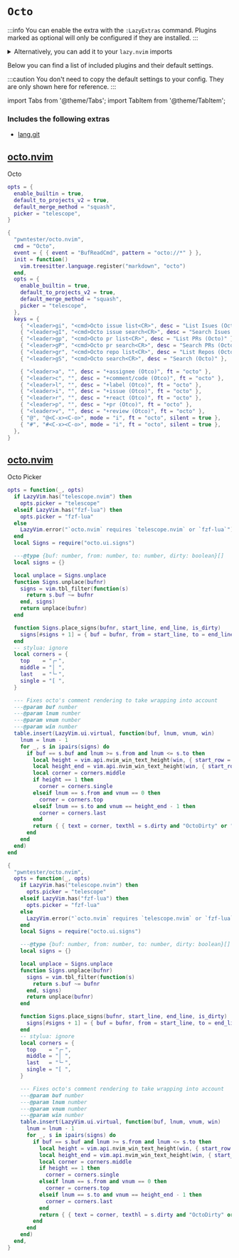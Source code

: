 # `Octo`

<!-- plugins:start -->

:::info
You can enable the extra with the `:LazyExtras` command.
Plugins marked as optional will only be configured if they are installed.
:::

<details>
<summary>Alternatively, you can add it to your <code>lazy.nvim</code> imports</summary>

```lua title="lua/config/lazy.lua" {4}
require("lazy").setup({
  spec = {
    { "LazyVim/LazyVim", import = "lazyvim.plugins" },
    { import = "lazyvim.plugins.extras.util.octo" },
    { import = "plugins" },
  },
})
```

</details>

Below you can find a list of included plugins and their default settings.

:::caution
You don't need to copy the default settings to your config.
They are only shown here for reference.
:::

import Tabs from '@theme/Tabs';
import TabItem from '@theme/TabItem';

### Includes the following extras

- [lang.git](/extras/lang/git)

## [octo.nvim](https://github.com/pwntester/octo.nvim)

 Octo


<Tabs>

<TabItem value="opts" label="Options">

```lua
opts = {
  enable_builtin = true,
  default_to_projects_v2 = true,
  default_merge_method = "squash",
  picker = "telescope",
}
```

</TabItem>


<TabItem value="code" label="Full Spec">

```lua
{
  "pwntester/octo.nvim",
  cmd = "Octo",
  event = { { event = "BufReadCmd", pattern = "octo://*" } },
  init = function()
    vim.treesitter.language.register("markdown", "octo")
  end,
  opts = {
    enable_builtin = true,
    default_to_projects_v2 = true,
    default_merge_method = "squash",
    picker = "telescope",
  },
  keys = {
    { "<leader>gi", "<cmd>Octo issue list<CR>", desc = "List Isues (Octo)" },
    { "<leader>gI", "<cmd>Octo issue search<CR>", desc = "Search Isues (Octo)" },
    { "<leader>gp", "<cmd>Octo pr list<CR>", desc = "List PRs (Octo)" },
    { "<leader>gP", "<cmd>Octo pr search<CR>", desc = "Search PRs (Octo)" },
    { "<leader>gr", "<cmd>Octo repo list<CR>", desc = "List Repos (Octo)" },
    { "<leader>gS", "<cmd>Octo search<CR>", desc = "Search (Octo)" },

    { "<leader>a", "", desc = "+assignee (Otco)", ft = "octo" },
    { "<leader>c", "", desc = "+comment/code (Otco)", ft = "octo" },
    { "<leader>l", "", desc = "+label (Otco)", ft = "octo" },
    { "<leader>i", "", desc = "+issue (Otco)", ft = "octo" },
    { "<leader>r", "", desc = "+react (Otco)", ft = "octo" },
    { "<leader>p", "", desc = "+pr (Otco)", ft = "octo" },
    { "<leader>v", "", desc = "+review (Otco)", ft = "octo" },
    { "@", "@<C-x><C-o>", mode = "i", ft = "octo", silent = true },
    { "#", "#<C-x><C-o>", mode = "i", ft = "octo", silent = true },
  },
}
```

</TabItem>

</Tabs>

## [octo.nvim](https://github.com/pwntester/octo.nvim)

 Octo Picker


<Tabs>

<TabItem value="opts" label="Options">

```lua
opts = function(_, opts)
  if LazyVim.has("telescope.nvim") then
    opts.picker = "telescope"
  elseif LazyVim.has("fzf-lua") then
    opts.picker = "fzf-lua"
  else
    LazyVim.error("`octo.nvim` requires `telescope.nvim` or `fzf-lua`")
  end
  local Signs = require("octo.ui.signs")

  ---@type {buf: number, from: number, to: number, dirty: boolean}[]
  local signs = {}

  local unplace = Signs.unplace
  function Signs.unplace(bufnr)
    signs = vim.tbl_filter(function(s)
      return s.buf ~= bufnr
    end, signs)
    return unplace(bufnr)
  end

  function Signs.place_signs(bufnr, start_line, end_line, is_dirty)
    signs[#signs + 1] = { buf = bufnr, from = start_line, to = end_line, dirty = is_dirty }
  end
  -- stylua: ignore
  local corners = {
    top    = "┌╴",
    middle = "│ ",
    last   = "└╴",
    single = "[ ",
  }

  --- Fixes octo's comment rendering to take wrapping into account
  ---@param buf number
  ---@param lnum number
  ---@param vnum number
  ---@param win number
  table.insert(LazyVim.ui.virtual, function(buf, lnum, vnum, win)
    lnum = lnum - 1
    for _, s in ipairs(signs) do
      if buf == s.buf and lnum >= s.from and lnum <= s.to then
        local height = vim.api.nvim_win_text_height(win, { start_row = s.from, end_row = s.to }).all
        local height_end = vim.api.nvim_win_text_height(win, { start_row = s.to, end_row = s.to }).all
        local corner = corners.middle
        if height == 1 then
          corner = corners.single
        elseif lnum == s.from and vnum == 0 then
          corner = corners.top
        elseif lnum == s.to and vnum == height_end - 1 then
          corner = corners.last
        end
        return { { text = corner, texthl = s.dirty and "OctoDirty" or "IblScope" } }
      end
    end
  end)
end
```

</TabItem>


<TabItem value="code" label="Full Spec">

```lua
{
  "pwntester/octo.nvim",
  opts = function(_, opts)
    if LazyVim.has("telescope.nvim") then
      opts.picker = "telescope"
    elseif LazyVim.has("fzf-lua") then
      opts.picker = "fzf-lua"
    else
      LazyVim.error("`octo.nvim` requires `telescope.nvim` or `fzf-lua`")
    end
    local Signs = require("octo.ui.signs")

    ---@type {buf: number, from: number, to: number, dirty: boolean}[]
    local signs = {}

    local unplace = Signs.unplace
    function Signs.unplace(bufnr)
      signs = vim.tbl_filter(function(s)
        return s.buf ~= bufnr
      end, signs)
      return unplace(bufnr)
    end

    function Signs.place_signs(bufnr, start_line, end_line, is_dirty)
      signs[#signs + 1] = { buf = bufnr, from = start_line, to = end_line, dirty = is_dirty }
    end
    -- stylua: ignore
    local corners = {
      top    = "┌╴",
      middle = "│ ",
      last   = "└╴",
      single = "[ ",
    }

    --- Fixes octo's comment rendering to take wrapping into account
    ---@param buf number
    ---@param lnum number
    ---@param vnum number
    ---@param win number
    table.insert(LazyVim.ui.virtual, function(buf, lnum, vnum, win)
      lnum = lnum - 1
      for _, s in ipairs(signs) do
        if buf == s.buf and lnum >= s.from and lnum <= s.to then
          local height = vim.api.nvim_win_text_height(win, { start_row = s.from, end_row = s.to }).all
          local height_end = vim.api.nvim_win_text_height(win, { start_row = s.to, end_row = s.to }).all
          local corner = corners.middle
          if height == 1 then
            corner = corners.single
          elseif lnum == s.from and vnum == 0 then
            corner = corners.top
          elseif lnum == s.to and vnum == height_end - 1 then
            corner = corners.last
          end
          return { { text = corner, texthl = s.dirty and "OctoDirty" or "IblScope" } }
        end
      end
    end)
  end,
}
```

</TabItem>

</Tabs>

<!-- plugins:end -->
